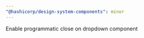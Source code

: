 ```yaml
---
"@hashicorp/design-system-components": minor
---
```


Enable programmatic close on dropdown component
